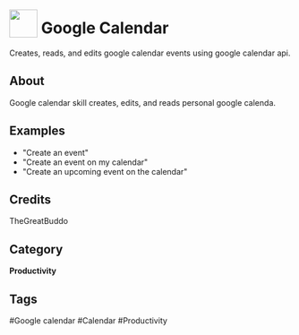 # <img src="https://raw.githack.com/FortAwesome/Font-Awesome/master/svgs/solid/calendar.svg" card_color="#22A7F0" width="50" height="50" style="vertical-align:bottom"/> Google Calendar
Creates, reads, and edits google calendar events using google calendar api.

## About
Google calendar skill creates, edits, and reads personal google calenda.

## Examples
* "Create an event"
* "Create an event on my calendar"
* "Create an upcoming event on the calendar"

## Credits
TheGreatBuddo

## Category
**Productivity**

## Tags
#Google calendar
#Calendar
#Productivity

